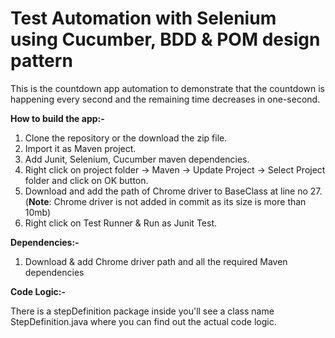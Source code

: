 # Test Automation with Selenium using Cucumber, BDD & POM design pattern

This is the countdown app automation to demonstrate that the countdown is happening every second and the remaining time decreases in one-second.

**How to build the app:-**

1. Clone the repository or the download the zip file.
2. Import it as Maven project.
3. Add Junit, Selenium, Cucumber maven dependencies.
4. Right click on project folder -> Maven -> Update Project -> Select Project folder and click on OK button.
5. Download and add the path of Chrome driver to BaseClass at line no 27. (**Note**: Chrome driver is not added in commit as its size is more than 10mb)
6. Right click on Test Runner & Run as Junit Test.

**Dependencies:-**

1. Download & add Chrome driver path and all the required Maven dependencies

**Code Logic:-**

There is a stepDefinition package inside you'll see a class name StepDefinition.java where you can find out the actual code logic.

